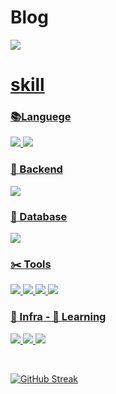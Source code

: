 # Blog<br>
<a href="https://foreveryoung97.tistory.com/" target="_blank"> <img src="https://img.shields.io/badge/Tistory-black?style=flat&logo=Tistory&logoColor=white"/> 


# skill<br>

### 📚Languege <br>
<img src="https://img.shields.io/badge/Java-ED8B00?style=for-the-badge&logo=openjdk&logoColor=white"/> <img src="https://img.shields.io/badge/Python-14354C?style=for-the-badge&logo=python&logoColor=white"/>

### 📐 Backend <br>
<img src="https://img.shields.io/badge/Spring-6DB33F?style=for-the-badge&logo=spring&logoColor=white"/>

### 💾 Database <br>
<img src="https://img.shields.io/badge/MySQL-00000F?style=for-the-badge&logo=mysql&logoColor=white"/>

### ✂️ Tools <br>
<img src="https://img.shields.io/badge/GitHub-100000?style=for-the-badge&logo=github&logoColor=white"/> <img src="https://img.shields.io/badge/Notion-000000?style=for-the-badge&logo=notion&logoColor=white"/> <img src="https://img.shields.io/badge/Slack-4A154B?style=for-the-badge&logo=slack&logoColor=white"/> <img src="https://img.shields.io/badge/Discord-7289DA?style=for-the-badge&logo=discord&logoColor=white"/>

### 🏢 Infra - 🏃 Learning <br>
<img src="https://img.shields.io/badge/docker-%230db7ed.svg?style=for-the-badge&logo=docker&logoColor=white"/> <img src="https://img.shields.io/badge/Jenkins-D24939?style=for-the-badge&logo=Jenkins&logoColor=white"/> <img src="https://img.shields.io/badge/kubernetes-%23326ce5.svg?style=for-the-badge&logo=kubernetes&logoColor=white"/> <br>

<br>

[![GitHub Streak](https://github-readme-streak-stats.herokuapp.com/?user=Jiggy97&theme=defualt)](https://git.io/streak-stats)
